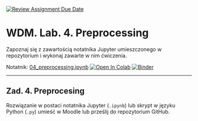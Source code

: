 [![Review Assignment Due Date](https://classroom.github.com/assets/deadline-readme-button-22041afd0340ce965d47ae6ef1cefeee28c7c493a6346c4f15d667ab976d596c.svg)](https://classroom.github.com/a/kClag-Kf)
# WDM. Lab. 4. Preprocessing

Zapoznaj się z zawartością notatnika Jupyter umieszczonego w repozytorium  i wykonaj zawarte w nim ćwiczenia.

Notatnik: [04_preprocessing.ipynb](https://github.com/IS-UMK/wdm_24_lab_04/blob/master/04_preprocessing.ipynb)
[![Open In Colab](https://colab.research.google.com/assets/colab-badge.svg)](https://colab.research.google.com/github/IS-UMK/wdm_24_lab_04/blob/master/04_preprocessing.ipynb) [![Binder](https://mybinder.org/badge_logo.svg)](https://mybinder.org/v2/gh/IS-UMK/wdm_24_lab_04/master?filepath=04_preprocessing.ipynb)

---

## Zad. 4. Preprocesing


Rozwiązanie w postaci notatnika Jupyter (``.ipynb``) lub skrypt w języku Python (``.py``) umieść w Moodle lub prześlij do repozytorium GitHub.


